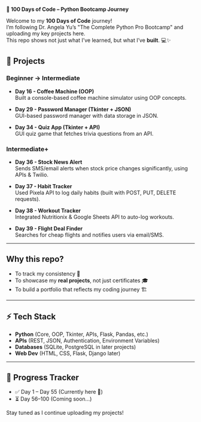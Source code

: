 **🚀 100 Days of Code – Python Bootcamp Journey**

Welcome to my **100 Days of Code** journey!  
I’m following Dr. Angela Yu’s "The Complete Python Pro Bootcamp" and uploading my key projects here.  
This repo shows not just what I’ve learned, but what I’ve **built**. 💻✨  

## 📌 Projects

### Beginner → Intermediate
- **Day 16 - Coffee Machine (OOP)**  
  Built a console-based coffee machine simulator using OOP concepts.  

- **Day 29 - Password Manager (Tkinter + JSON)**  
  GUI-based password manager with data storage in JSON.  

- **Day 34 - Quiz App (Tkinter + API)**  
  GUI quiz game that fetches trivia questions from an API.  

### Intermediate+  
- **Day 36 - Stock News Alert**  
  Sends SMS/email alerts when stock price changes significantly, using APIs & Twilio.  

- **Day 37 - Habit Tracker**  
  Used Pixela API to log daily habits (built with POST, PUT, DELETE requests).  

- **Day 38 - Workout Tracker**  
  Integrated Nutritionix & Google Sheets API to auto-log workouts.  

- **Day 39 - Flight Deal Finder**  
  Searches for cheap flights and notifies users via email/SMS.  

---

## Why this repo?  
- To track my consistency 📅  
- To showcase my **real projects**, not just certificates 🎓  
- To build a portfolio that reflects my coding journey 🏗️  

---

## ⚡ Tech Stack  
- **Python** (Core, OOP, Tkinter, APIs, Flask, Pandas, etc.)  
- **APIs** (REST, JSON, Authentication, Environment Variables)  
- **Databases** (SQLite, PostgreSQL in later projects)  
- **Web Dev** (HTML, CSS, Flask, Django later)  

---

## 📅 Progress Tracker  
- ✅ Day 1 – Day 55 (Currently here 🚀)  
- ⏳ Day 56–100 (Coming soon...)  

Stay tuned as I continue uploading my projects!
